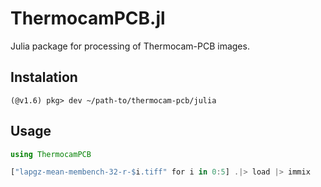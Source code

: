 # ThermocamPCB.jl

Julia package for processing of Thermocam-PCB images.

## Instalation

    (@v1.6) pkg> dev ~/path-to/thermocam-pcb/julia

## Usage

```julia
using ThermocamPCB

["lapgz-mean-membench-32-r-$i.tiff" for i in 0:5] .|> load |> immix
```
